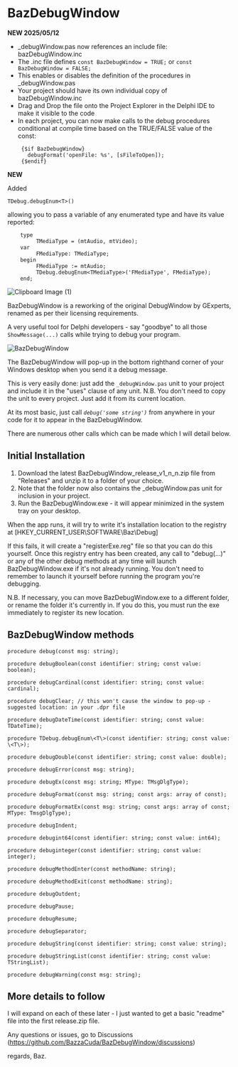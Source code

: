 # BazDebugWindow

**NEW 2025/05/12**

- _debugWindow.pas now references an include file: bazDebugWindow.inc
- The .inc file defines `const BazDebugWindow = TRUE;` or `const BazDebugWindow = FALSE;`
- This enables or disables the definition of the procedures in _debugWindow.pas
- Your project should have its own individual copy of bazDebugWindow.inc
- Drag and Drop the file onto the Project Explorer in the Delphi IDE to make it visible to the code
- In each project, you can now make calls to the debug procedures conditional at compile time based on the TRUE/FALSE value of the const:
   ``` Delphi
    {$if BazDebugWindow}
      debugFormat('openFile: %s', [sFileToOpen]);
    {$endif}
    ```
    
**NEW** 

Added 
``` Delphi
TDebug.debugEnum<T>()
```
allowing you to pass a variable of any enumerated type and have its value reported:
``` Delphi
    type
         TMediaType = (mtAudio, mtVideo);
    var            
         FMediaType: TMediaType;
    begin
         FMediaType := mtAudio;
         TDebug.debugEnum<TMediaType>('FMediaType', FMediaType);
    end;
```
![Clipboard Image (1)](https://github.com/BazzaCuda/BazDebugWindow/assets/22550919/6bab8900-b929-407f-bb70-0bd6c27764b0)

BazDebugWindow is a reworking of the original DebugWindow by GExperts, renamed as per their licensing requirements.

A very useful tool for Delphi developers - say "goodbye" to all those `ShowMessage(...)` calls while trying to debug your program.

![BazDebugWindow](https://github.com/BazzaCuda/BazDebugWindow/assets/22550919/8beab9d4-c578-4ab5-8d58-500f7d847769)

The BazDebugWindow will pop-up in the bottom righthand corner of your Windows desktop when you send it a debug message.

This is very easily done: just add the `_debugWindow.pas` unit to your project and include it in the "uses" clause of any unit.
N.B. You don't need to copy the unit to every project. Just add it from its current location.

At its most basic, just call _`debug('some string')`_ from anywhere in your code for it to appear in the BazDebugWindow.

There are numerous other calls which can be made which I will detail below.

Initial Installation
--------------------

1. Download the latest BazDebugWindow_release_v1_n_n.zip file from "Releases" and unzip it to a folder of your choice.
2. Note that the folder now also contains the _debugWindow.pas unit for inclusion in your project.
3. Run the BazDebugWindow.exe - it will appear minimized in the system tray on your desktop.

When the app runs, it will try to write it's installation location to the registry at
[HKEY_CURRENT_USER\SOFTWARE\Baz\Debug]

If this fails, it will create a "registerExe.reg" file so that you can do this yourself.
Once this registry entry has been created, any call to "debug(...)" or any of the other debug methods at any time will launch BazDebugWindow.exe if it's not already running.
You don't need to remember to launch it yourself before running the program you're debugging.

N.B. If necessary, you can move BazDebugWindow.exe to a different folder, or rename the folder it's currently in. 
If you do this, you must run the exe immediately to register its new location.

BazDebugWindow methods
----------------------
``` Delphi
procedure debug(const msg: string);

procedure debugBoolean(const identifier: string; const value: boolean);

procedure debugCardinal(const identifier: string; const value: cardinal);

procedure debugClear; // this won't cause the window to pop-up - suggested location: in your .dpr file

procedure debugDateTime(const identifier: string; const value: TDateTime);

procedure TDebug.debugEnum\<T\>(const identifier: string; const value: \<T\>);

procedure debugDouble(const identifier: string; const value: double);

procedure debugError(const msg: string);

procedure debugEx(const msg: string; MType: TMsgDlgType);

procedure debugFormat(const msg: string; const args: array of const);

procedure debugFormatEx(const msg: string; const args: array of const; MType: TmsgDlgType);

procedure debugIndent;

procedure debugint64(const identifier: string; const value: int64);

procedure debuginteger(const identifier: string; const value: integer);

procedure debugMethodEnter(const methodName: string);

procedure debugMethodExit(const methodName: string);

procedure debugOutdent;

procedure debugPause;

procedure debugResume;

procedure debugSeparator;

procedure debugString(const identifier: string; const value: string);

procedure debugStringList(const identifier: string; const value: TStringList);

procedure debugWarning(const msg: string);
```

More details to follow
----------------------

I will expand on each of these later - I just wanted to get a basic "readme" file into the first release.zip file.

Any questions or issues, go to Discussions (https://github.com/BazzaCuda/BazDebugWindow/discussions)

regards,
Baz.










 

